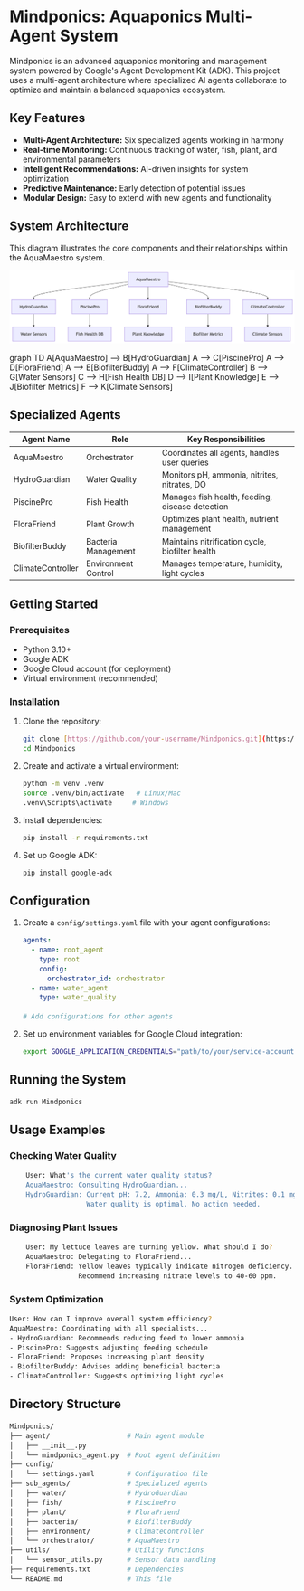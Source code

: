 # Mindponics: Aquaponics Multi-Agent System

Mindponics is an advanced aquaponics monitoring and management system powered by Google's Agent Development Kit (ADK). This project uses a multi-agent architecture where specialized AI agents collaborate to optimize and maintain a balanced aquaponics ecosystem.

## Key Features

- **Multi-Agent Architecture:** Six specialized agents working in harmony
- **Real-time Monitoring:** Continuous tracking of water, fish, plant, and environmental parameters
- **Intelligent Recommendations:** AI-driven insights for system optimization
- **Predictive Maintenance:** Early detection of potential issues
- **Modular Design:** Easy to extend with new agents and functionality

## System Architecture
This diagram illustrates the core components and their relationships within the AquaMaestro system.

![Mindponics System Architecture Diagram](mindponics.png)


graph TD
    A[AquaMaestro] --> B[HydroGuardian]
    A --> C[PiscinePro]
    A --> D[FloraFriend]
    A --> E[BiofilterBuddy]
    A --> F[ClimateController]
    B --> G[Water Sensors]
    C --> H[Fish Health DB]
    D --> I[Plant Knowledge]
    E --> J[Biofilter Metrics]
    F --> K[Climate Sensors]

## Specialized Agents

| Agent Name     | Role             | Key Responsibilities                                                  |
|----------------|------------------|-----------------------------------------------------------------------|
| AquaMaestro    | Orchestrator     | Coordinates all agents, handles user queries                          |
| HydroGuardian  | Water Quality    | Monitors pH, ammonia, nitrites, nitrates, DO                          |
| PiscinePro     | Fish Health      | Manages fish health, feeding, disease detection                       |
| FloraFriend    | Plant Growth     | Optimizes plant health, nutrient management                           |
| BiofilterBuddy | Bacteria Management | Maintains nitrification cycle, biofilter health                     |
| ClimateController | Environment Control | Manages temperature, humidity, light cycles                     |

## Getting Started

### Prerequisites

* Python 3.10+
* Google ADK
* Google Cloud account (for deployment)
* Virtual environment (recommended)

### Installation

1.  Clone the repository:

    ```bash
    git clone [https://github.com/your-username/Mindponics.git](https://github.com/your-username/Mindponics.git)
    cd Mindponics
    ```

2. Create and activate a virtual environment:

    ```bash
    python -m venv .venv
    source .venv/bin/activate   # Linux/Mac
    .venv\Scripts\activate     # Windows
    ```

3.  Install dependencies:

    ```bash
    pip install -r requirements.txt
    ```

4.  Set up Google ADK:

    ```bash
    pip install google-adk
    ```

## Configuration

1.  Create a `config/settings.yaml` file with your agent configurations:

    ```yaml
    agents:
      - name: root_agent
        type: root
        config:
          orchestrator_id: orchestrator
      - name: water_agent
        type: water_quality

    # Add configurations for other agents
    ```

2.  Set up environment variables for Google Cloud integration:

    ```bash
    export GOOGLE_APPLICATION_CREDENTIALS="path/to/your/service-account-file.json"
    ```

## Running the System

```bash
adk run Mindponics
```

## Usage Examples

### Checking Water Quality
```bash
    User: What's the current water quality status?
    AquaMaestro: Consulting HydroGuardian...
    HydroGuardian: Current pH: 7.2, Ammonia: 0.3 mg/L, Nitrites: 0.1 mg/L. 
                   Water quality is optimal. No action needed.
```
### Diagnosing Plant Issues
```bash
    User: My lettuce leaves are turning yellow. What should I do?
    AquaMaestro: Delegating to FloraFriend...
    FloraFriend: Yellow leaves typically indicate nitrogen deficiency. 
                 Recommend increasing nitrate levels to 40-60 ppm.
```
### System Optimization
```bash
User: How can I improve overall system efficiency?
AquaMaestro: Coordinating with all specialists...
- HydroGuardian: Recommends reducing feed to lower ammonia
- PiscinePro: Suggests adjusting feeding schedule
- FloraFriend: Proposes increasing plant density
- BiofilterBuddy: Advises adding beneficial bacteria
- ClimateController: Suggests optimizing light cycles
```
## Directory Structure
```bash
Mindponics/
├── agent/                   # Main agent module
│   ├── __init__.py
│   └── mindponics_agent.py  # Root agent definition
├── config/
│   └── settings.yaml        # Configuration file
├── sub_agents/              # Specialized agents
│   ├── water/               # HydroGuardian
│   ├── fish/                # PiscinePro
│   ├── plant/               # FloraFriend
│   ├── bacteria/            # BiofilterBuddy
│   ├── environment/         # ClimateController
│   └── orchestrator/        # AquaMaestro
├── utils/                   # Utility functions
│   └── sensor_utils.py      # Sensor data handling
├── requirements.txt         # Dependencies
└── README.md                # This file
```
